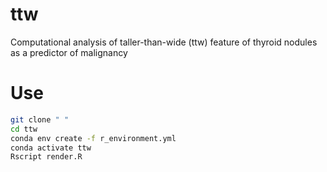 # ttw
Computational analysis of taller-than-wide (ttw) feature of thyroid nodules as a predictor of malignancy

# Use
```bash
git clone " "
cd ttw
conda env create -f r_environment.yml
conda activate ttw
Rscript render.R
```